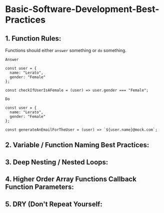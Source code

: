 # Basic-Software-Development-Best-Practices

## 1. Function Rules:

Functions should either `answer` something or `do` something.

`Answer`
```
const user = {
  name: "Lerato",
  gender: "Female"
};

const checkIfUserIsAFemale = (user) => user.gender === "Female";
```

`Do`
```
const user = {
  name: "Lerato",
  gender: "Female"
};

const generateAnEmailForTheUser = (user) => `${user.name}@mock.com`;
```
## 2. Variable / Function Naming Best Practices:
## 3. Deep Nesting / Nested Loops:
## 4. Higher Order Array Functions Callback Function Parameters:
## 5. DRY (Don't Repeat Yourself:
